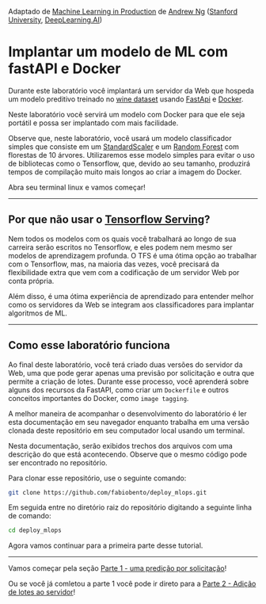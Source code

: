 Adaptado de [Machine Learning in Production](https://www.deeplearning.ai/courses/machine-learning-in-production/) de [Andrew Ng](https://www.deeplearning.ai/)  ([Stanford University](http://online.stanford.edu/), [DeepLearning.AI](https://www.deeplearning.ai/))

# Implantar um modelo de ML com fastAPI e Docker

Durante este laboratório você implantará um servidor da Web que hospeda um modelo preditivo treinado no [wine dataset](https://scikit-learn.org/stable/modules/generated/sklearn.datasets.load_wine.html#sklearn.datasets.load_wine) usando [FastApi](https://fastapi.tiangolo.com/) e [Docker](https://www.docker.com/).

Neste laboratório você servirá um modelo com Docker para que ele seja portátil e possa ser implantado com mais facilidade.

Observe que, neste laboratório, você usará um modelo classificador simples que consiste em um  [StandardScaler](https://scikit-learn.org/stable/modules/generated/sklearn.preprocessing.StandardScaler.html) e um [Random Forest](https://scikit-learn.org/stable/modules/generated/sklearn.ensemble.RandomForestClassifier.html) com florestas de 10 árvores. Utilizaremos esse modelo simples para evitar o uso de bibliotecas como o Tensorflow, que, devido ao seu tamanho, produzirá tempos de compilação muito mais longos ao criar a imagem do Docker.


Abra seu terminal linux e vamos começar!

----
## Por que não usar o [Tensorflow Serving](../../../1%20-%20Serviço%20de%20modelo-introdução/week1-ungraded-labs/C4_W1_Lab_3_TFS.ipynb)?

Nem todos os modelos com os quais você trabalhará ao longo de sua carreira serão escritos no Tensorflow, e eles podem nem mesmo ser modelos de aprendizagem profunda. O TFS é uma ótima opção ao trabalhar com o Tensorflow, mas, na maioria das vezes, você precisará da flexibilidade extra que vem com a codificação de um servidor Web por conta própria.

Além disso, é uma ótima experiência de aprendizado para entender melhor como os servidores da Web se integram aos classificadores para implantar algoritmos de ML.

----


## Como esse laboratório funciona

Ao final deste laboratório, você terá criado duas versões do servidor da Web, uma que pode gerar apenas uma previsão por solicitação e outra que permite a criação de lotes. Durante esse processo, você aprenderá sobre alguns dos recursos da FastAPI, como criar um `Dockerfile` e outros conceitos importantes do Docker, como `image tagging`.

A melhor maneira de acompanhar o desenvolvimento do laboratório é ler esta documentação em seu navegador enquanto trabalha em uma versão clonada deste repositório em seu computador local usando um terminal.

Nesta documentação, serão exibidos trechos dos arquivos com uma descrição do que está acontecendo. Observe que o mesmo código pode ser encontrado no repositório.

Para clonar esse repositório, use o seguinte comando:

```bash
git clone https://github.com/fabiobento/deploy_mlops.git
```
Em seguida entre no diretório raiz do repositório digitando a seguinte linha de comando:

```bash
cd deploy_mlops
```

Agora vamos continuar para a primeira parte desse tutorial.
 
--------

Vamos começar pela seção [Parte 1 - uma predição por solicitação](./no-batch/README.md)!

Ou se você já comletou a parte 1 você pode ir direto para a [Parte 2 - Adição de lotes ao servidor](./with-batch/README.md)!
